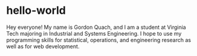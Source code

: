 # hello-world
Hey everyone! My name is Gordon Quach, and I am a student at Virginia Tech majoring in Industrial and Systems Engineering. I hope to use my programming skills for statistical, operations, and engineering research as well as for web development.
